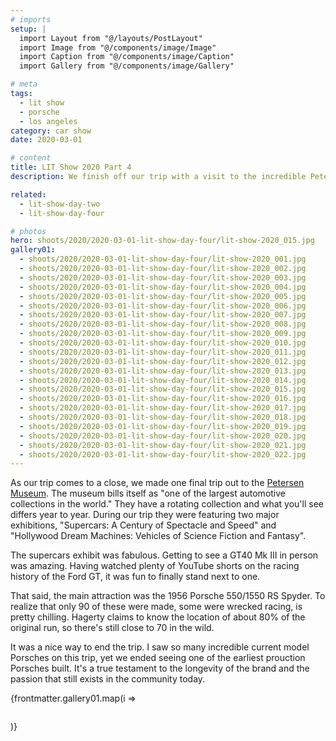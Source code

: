 ```yaml
---
# imports
setup: |
  import Layout from "@/layouts/PostLayout"
  import Image from "@/components/image/Image"
  import Caption from "@/components/image/Caption"
  import Gallery from "@/components/image/Gallery"

# meta
tags:
  - lit show
  - porsche
  - los angeles
category: car show
date: 2020-03-01

# content
title: LIT Show 2020 Part 4
description: We finish off our trip with a visit to the incredible Petersen Museum to see an original 550 Spyder.

related:
  - lit-show-day-two
  - lit-show-day-four

# photos
hero: shoots/2020/2020-03-01-lit-show-day-four/lit-show-2020_015.jpg
gallery01:
  - shoots/2020/2020-03-01-lit-show-day-four/lit-show-2020_001.jpg
  - shoots/2020/2020-03-01-lit-show-day-four/lit-show-2020_002.jpg
  - shoots/2020/2020-03-01-lit-show-day-four/lit-show-2020_003.jpg
  - shoots/2020/2020-03-01-lit-show-day-four/lit-show-2020_004.jpg
  - shoots/2020/2020-03-01-lit-show-day-four/lit-show-2020_005.jpg
  - shoots/2020/2020-03-01-lit-show-day-four/lit-show-2020_006.jpg
  - shoots/2020/2020-03-01-lit-show-day-four/lit-show-2020_007.jpg
  - shoots/2020/2020-03-01-lit-show-day-four/lit-show-2020_008.jpg
  - shoots/2020/2020-03-01-lit-show-day-four/lit-show-2020_009.jpg
  - shoots/2020/2020-03-01-lit-show-day-four/lit-show-2020_010.jpg
  - shoots/2020/2020-03-01-lit-show-day-four/lit-show-2020_011.jpg
  - shoots/2020/2020-03-01-lit-show-day-four/lit-show-2020_012.jpg
  - shoots/2020/2020-03-01-lit-show-day-four/lit-show-2020_013.jpg
  - shoots/2020/2020-03-01-lit-show-day-four/lit-show-2020_014.jpg
  - shoots/2020/2020-03-01-lit-show-day-four/lit-show-2020_015.jpg
  - shoots/2020/2020-03-01-lit-show-day-four/lit-show-2020_016.jpg
  - shoots/2020/2020-03-01-lit-show-day-four/lit-show-2020_017.jpg
  - shoots/2020/2020-03-01-lit-show-day-four/lit-show-2020_018.jpg
  - shoots/2020/2020-03-01-lit-show-day-four/lit-show-2020_019.jpg
  - shoots/2020/2020-03-01-lit-show-day-four/lit-show-2020_020.jpg
  - shoots/2020/2020-03-01-lit-show-day-four/lit-show-2020_021.jpg
  - shoots/2020/2020-03-01-lit-show-day-four/lit-show-2020_022.jpg
---
```


As our trip comes to a close, we made one final trip out to the [Petersen Museum](https://www.petersen.org/). The museum bills itself as "one of the largest automotive collections in the world." They have a rotating collection and what you'll see differs year to year. During our trip they were featuring two major exhibitions, "Supercars: A Century of Spectacle and Speed" and "Hollywood Dream Machines: Vehicles of Science Fiction and Fantasy".

The supercars exhibit was fabulous. Getting to see a GT40 Mk III in person was amazing. Having watched plenty of YouTube shorts on the racing history of the Ford GT, it was fun to finally stand next to one.

That said, the main attraction was the 1956 Porsche 550/1550 RS Spyder. To realize that only 90 of these were made, some were wrecked racing, is pretty chilling. Hagerty claims to know the location of about 80% of the original run, so there's still close to 70 in the wild.

It was a nice way to end the trip. I saw so many incredible current model Porsches on this trip, yet we ended seeing one of the earliest prouction Porsches built. It's a true testament to the longevity of the brand and the passion that still exists in the community today.

<div class="gallery">
    {frontmatter.gallery01.map(i =>
        <Gallery file={i}>
            <figure>
                <picture>
                    <Image file={i} />
                </picture>
                <Caption file={i} showMeta={true}>
            </figure>
        </Gallery>
    )}
</div>
